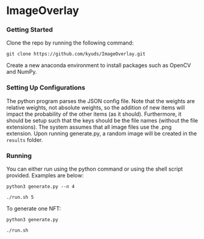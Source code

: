 # ImageOverlay

### Getting Started
Clone the repo by running the following command:
```
git clone https://github.com/kyuds/ImageOverlay.git
```
Create a new anaconda environment to install packages such as OpenCV and NumPy. 

### Setting Up Configurations
The python program parses the JSON config file. Note that the weights are relative weights, not absolute weights, so the addition of new items will impact the probability of the other items (as it should). Furthermore, it should be setup such that the keys should be the file names (without the file extensions). The system assumes that all image files use the .png extension. Upon running generate.py, a random image will be created in the `results` folder. 

### Running
You can either run using the python command or using the shell script provided. Examples are below:
```
python3 generate.py --n 4
```
```
./run.sh 5
```
To generate one NFT:
```
python3 generate.py
```
```
./run.sh
```